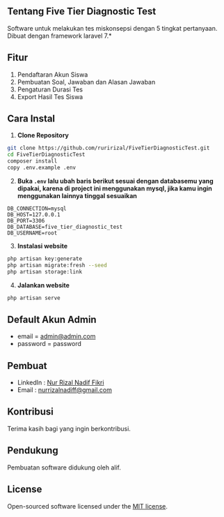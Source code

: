 ## Tentang Five Tier Diagnostic Test
Software untuk melakukan tes miskonsepsi dengan 5 tingkat pertanyaan. Dibuat dengan framework laravel 7.*

## Fitur

1. Pendaftaran Akun Siswa
2. Pembuatan Soal, Jawaban dan Alasan Jawaban
3. Pengaturan Durasi Tes
4. Export Hasil Tes Siswa

## Cara Instal

1. **Clone Repository**
```bash
git clone https://github.com/ruririzal/FiveTierDiagnosticTest.git
cd FiveTierDiagnosticTest
composer install
copy .env.example .env
```

2. **Buka ```.env``` lalu ubah baris berikut sesuai dengan databasemu yang dipakai, karena di project ini menggunakan mysql, jika kamu ingin menggunakan lainnya tinggal sesuaikan**

```
DB_CONNECTION=mysql
DB_HOST=127.0.0.1
DB_PORT=3306
DB_DATABASE=five_tier_diagnostic_test
DB_USERNAME=root
```

3. **Instalasi website**
```bash
php artisan key:generate
php artisan migrate:fresh --seed
php artisan storage:link
```

4. **Jalankan website**
```bash
php artisan serve
```

## Default Akun Admin
- email = admin@admin.com
- password = password

## Pembuat

- LinkedIn : <a href="https://www.linkedin.com/in/ruri-fikri/"> Nur Rizal Nadif Fikri</a>
- Email : <a href="mailto:nurrizalnadiff@gmail.com"> nurrizalnadiff@gmail.com</a>

## Kontribusi

Terima kasih bagi yang ingin berkontribusi.

## Pendukung

Pembuatan software didukung oleh alif.

## License

Open-sourced software licensed under the [MIT license](https://opensource.org/licenses/MIT).
